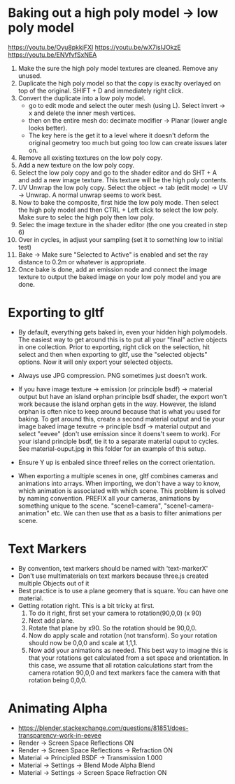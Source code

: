 


# Baking out a high poly model -> low poly model
https://youtu.be/Oyu8pkkjFXI
https://youtu.be/wX7isIJOkzE
https://youtu.be/ENVfvfSxNEA
1) Make the sure the high poly model textures are cleaned.  Remove any unused.
2) Duplicate the high poly model so that the copy is exaclty overlayed on top of the original.
   SHIFT + D and immediately right click.
3) Convert the duplicate into a low poly model.
   - go to edit mode and select the outer mesh (using L).  Select invert -> x and delete
     the inner mesh vertices.
   - then on the entire mesh do: decimate modifier -> Planar (lower angle looks better).
   - The key here is the get it to a level where it doesn't deform the original
   geometry too much but going too low can create issues later on.
4) Remove all existing textures on the low poly copy.
5) Add a new texture on the low poly copy.
6) Select the low poly copy and go to the shader editor and do SHT + A and
   add a new image texture.  This texture will be the high poly contents.
7) UV Unwrap the low poly copy.  Select the object -> tab (edit mode) ->
   UV -> Unwrap.  A normal unwrap seems to work best.
8) Now to bake the composite, first hide the low poly mode.  Then select
   the high poly model and then CTRL + Left click to select the low poly.
   Make sure to selec the high poly then low poly.
9) Selec the image texture in the shader editor (the one you created in step 6)
10) Over in cycles, in adjust your sampling (set it to something low to initial test)
11) Bake -> Make sure "Selected to Active" is enabled and set the ray distance to 0.2m or whatever
    is appropriate.
12) Once bake is done, add an emission node and connect the image texture to
    output the baked image on your low poly model and you are done.



# Exporting to gltf

- By default, everything gets baked in, even your hidden high polymodels.
  The easiest way to get around this is to put all your "final" active
  objects in one collection.  Prior to exporting, right click on the selection,
  hit select and then when exporting to gltf, use the "selected objects" options.
  Now it will only export your selected objects.
- Always use JPG compression.  PNG sometimes just doesn't work.
- If you have image texture -> emission (or principle bsdf) -> material output
  but have an island orphan principle bsdf shader, the export won't work
  because the island orphan gets in the way.  However, the island orphan
  is often nice to keep around because that is what you used for baking.
  To get around this, create a second material output and tie your
  image baked image texutre -> principle bsdf -> material output and select
  "eevee" (don't use emission since it doens't seem to work).
  For your island principle bsdf, tie it to a separate material
  ouput to cycles. See material-ouput.jpg in this folder for an
  example of this setup.
- Ensure Y up is enbaled since threef relies on the correct orientation.

- When exporting a multiple scenes in one, gltf combines cameras and animations
  into arrays.  When importing, we don't have a way to know, which animation
  is associated with which scene.
  This problem is solved by naming convention.  PREFIX all your cameras, animations
  by  something unique to the scene. "scene1-camera", "scene1-camera-animation"
  etc.  We can then use that as a basis to filter animations per scene.


# Text Markers
- By convention, text markers should be named with 'text-markerX'
- Don't use multimaterials on text markers because three.js created multiple Objects out of it
- Best practice is to use a plane geomery that is square.  You can have one material.
- Getting rotation right.
  This is a bit tricky at first.
  1) To do it right, first set your camera to rotation(90,0,0) (x 90)
  2) Next add plane.
  3) Rotate that plane by x90.  So the rotation should be 90,0,0.
  4) Now do apply scale and rotation (not transform).
     So your rotation should now be 0,0,0 and scale at 1,1,1.
  5) Now add your animations as needed.
  This best way to imagine this is that your rotations get calculated from a set space and orientation.
  In this case, we assume that all rotation calculations start from the camera rotation 90,0,0
  and text markers face the camera with that rotation being 0,0,0.


# Animating Alpha
- https://blender.stackexchange.com/questions/81851/does-transparency-work-in-eevee
- Render -> Screen Space Reflections ON
- Render -> Screen Space Reflections -> Refraction ON
- Material → Principled BSDF → Transmission 1.000
- Material → Settings → Blend Mode Alpha Blend
- Material → Settings → Screen Space Refraction ON
